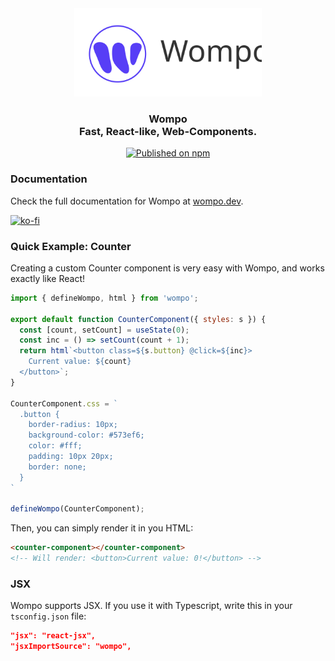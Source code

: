 <div align="center">
<picture>
  <source media="(prefers-color-scheme: dark)" srcset="./assets/logo-dark.svg" alt="Wompo" width="300" height="141">
  </source>
  <source media="(prefers-color-scheme: light)" srcset="./assets/logo.svg" alt="Wompo" width="300" height="141">
  </source>
  <img src="./assets/logo.svg" alt="Wompo" width="300" height="141">
</picture>

### Wompo<br/> Fast, React-like, Web-Components.


[![Published on npm](https://img.shields.io/npm/v/wompo.svg?logo=npm)](https://www.npmjs.com/package/wompo)

</div>


### Documentation

Check the full documentation for Wompo at [wompo.dev](https://wompo.dev).

[![ko-fi](https://ko-fi.com/img/githubbutton_sm.svg)](https://ko-fi.com/wompo)

### Quick Example: Counter

Creating a custom Counter component is very easy with Wompo, and works exactly like React!

```js
import { defineWompo, html } from 'wompo';

export default function CounterComponent({ styles: s }) {
  const [count, setCount] = useState(0);
  const inc = () => setCount(count + 1);
  return html`<button class=${s.button} @click=${inc}>
    Current value: ${count}
  </button>`;
}

CounterComponent.css = `
  .button {
    border-radius: 10px;
    background-color: #573ef6;
    color: #fff;
    padding: 10px 20px;
    border: none;
  }
`

defineWompo(CounterComponent);
```

Then, you can simply render it in you HTML:

```html
<counter-component></counter-component>
<!-- Will render: <button>Current value: 0!</button> -->
```

### JSX

Wompo supports JSX. If you use it with Typescript, write this in your `tsconfig.json` file:

```json
"jsx": "react-jsx",
"jsxImportSource": "wompo",
```
